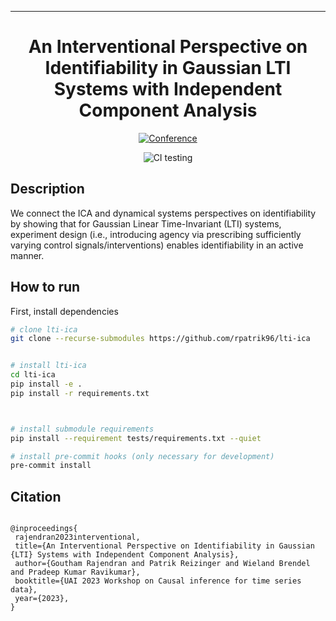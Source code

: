 ---

<div align="center">    
 
# An Interventional Perspective on Identifiability in Gaussian LTI Systems with Independent Component Analysis

[![Conference](http://img.shields.io/badge/CI4TS@UAI-2023.svg)](https://sites.google.com/view/ci4ts2023/accepted-papers?authuser=0)

![CI testing](https://github.com/rpatrik96/lti-ica/workflows/CI%20testing/badge.svg?branch=main&event=push)

</div>
 
## Description   
We connect the ICA and dynamical systems perspectives on identifiability by showing that for Gaussian Linear Time-Invariant (LTI) systems, experiment design (i.e., introducing agency via prescribing sufficiently varying control signals/interventions) enables identifiability in an active manner.

## How to run   
First, install dependencies   
```bash
# clone lti-ica   
git clone --recurse-submodules https://github.com/rpatrik96/lti-ica


# install lti-ica   
cd lti-ica
pip install -e .   
pip install -r requirements.txt



# install submodule requirements
pip install --requirement tests/requirements.txt --quiet

# install pre-commit hooks (only necessary for development)
pre-commit install
 ```   



## Citation   

```

@inproceedings{
 rajendran2023interventional,
 title={An Interventional Perspective on Identifiability in Gaussian {LTI} Systems with Independent Component Analysis},
 author={Goutham Rajendran and Patrik Reizinger and Wieland Brendel and Pradeep Kumar Ravikumar},
 booktitle={UAI 2023 Workshop on Causal inference for time series data},
 year={2023},
}

```   
